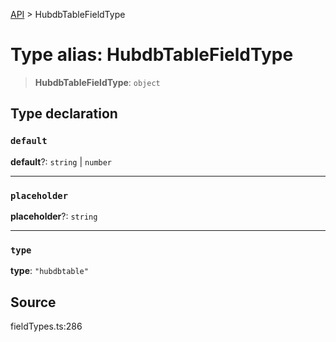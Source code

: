 [API](../index.md) > HubdbTableFieldType

# Type alias: HubdbTableFieldType

> **HubdbTableFieldType**: `object`

## Type declaration

### `default`

**default**?: `string` \| `number`

***

### `placeholder`

**placeholder**?: `string`

***

### `type`

**type**: `"hubdbtable"`

## Source

fieldTypes.ts:286
